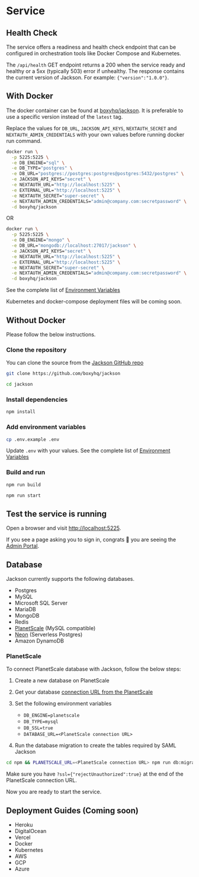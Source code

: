 # Service

## Health Check

The service offers a readiness and health check endpoint that can be configured in orchestration tools like Docker Compose and Kubernetes.

The `/api/health` GET endpoint returns a 200 when the service ready and healthy or a 5xx (typically 503) error if unhealthy. The response contains the current version of Jackson. For example: `{"version":"1.0.0"}`.

## With Docker

The docker container can be found at [boxyhq/jackson](https://hub.docker.com/r/boxyhq/jackson/tags). It is preferable to use a specific version instead of the `latest` tag.

Replace the values for `DB_URL`, `JACKSON_API_KEYS`, `NEXTAUTH_SECRET` and `NEXTAUTH_ADMIN_CREDENTIALS` with your own values before running docker run command.

```bash
docker run \
  -p 5225:5225 \
  -e DB_ENGINE="sql" \
  -e DB_TYPE="postgres" \
  -e DB_URL="postgres://postgres:postgres@postgres:5432/postgres" \
  -e JACKSON_API_KEYS="secret" \
  -e NEXTAUTH_URL="http://localhost:5225" \
  -e EXTERNAL_URL="http://localhost:5225" \
  -e NEXTAUTH_SECRET="super-secret" \
  -e NEXTAUTH_ADMIN_CREDENTIALS="admin@company.com:secretpassword" \
  -d boxyhq/jackson
```

OR

```bash
docker run \
  -p 5225:5225 \
  -e DB_ENGINE="mongo" \
  -e DB_URL="mongodb://localhost:27017/jackson" \
  -e JACKSON_API_KEYS="secret" \
  -e NEXTAUTH_URL="http://localhost:5225" \
  -e EXTERNAL_URL="http://localhost:5225" \
  -e NEXTAUTH_SECRET="super-secret" \
  -e NEXTAUTH_ADMIN_CREDENTIALS="admin@company.com:secretpassword" \
  -d boxyhq/jackson
```

See the complete list of [Environment Variables](./env-variables.md)

Kubernetes and docker-compose deployment files will be coming soon.

## Without Docker

Please follow the below instructions.

### Clone the repository

You can clone the source from the [Jackson GitHub repo](https://github.com/boxyhq/jackson/tree/release)

```bash
git clone https://github.com/boxyhq/jackson
```

```bash
cd jackson
```

### Install dependencies

```bash
npm install
```

### Add environment variables

```bash
cp .env.example .env
```

Update `.env` with your values. See the complete list of [Environment Variables](./env-variables.md)

### Build and run

```bash
npm run build
```

```bash
npm run start
```

## Test the service is running

Open a browser and visit [http://localhost:5225](http://localhost:5225).

If you see a page asking you to sign in, congrats 🎉 you are seeing the [Admin Portal](../../admin-portal/overview).

## Database

Jackson currently supports the following databases.

- Postgres
- MySQL
- Microsoft SQL Server
- MariaDB
- MongoDB
- Redis
- [PlanetScale](https://planetscale.com/) (MySQL compatible)
- [Neon](https://neon.tech) (Serverless Postgres)
- Amazon DynamoDB

### PlanetScale

To connect PlanetScale database with Jackson, follow the below steps:

1. Create a new database on PlanetScale
2. Get your database [connection URL from the PlanetScale](https://planetscale.com/docs/tutorials/deploy-to-netlify#get-your-connection-string-from-planetscale)
3. Set the following environment variables

   - `DB_ENGINE=planetscale`
   - `DB_TYPE=mysql`
   - `DB_SSL=true`
   - `DATABASE_URL=<PlanetScale connection URL>`

4. Run the database migration to create the tables required by SAML Jackson

```bash
cd npm && PLANETSCALE_URL=<PlanetScale connection URL> npm run db:migration:run:planetscale
```

Make sure you have `?ssl={"rejectUnauthorized":true}` at the end of the PlanetScale connection URL.

Now you are ready to start the service.

## Deployment Guides (Coming soon)

- Heroku
- DigitalOcean
- Vercel
- Docker
- Kubernetes
- AWS
- GCP
- Azure
